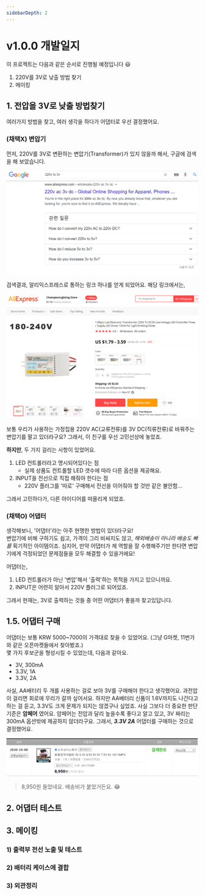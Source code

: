 ```yaml
---
sidebarDepth: 2
---
```

# v1.0.0 개발일지
이 프로젝트는 다음과 같은 순서로 진행될 예정입니다 :smiley:

1. 220V를 3V로 낮출 방법 찾기
1. 메이킹

## 1. 전압을 3V로 낮출 방법찾기
여러가지 방법을 찾고, 여러 생각을 하다가 어댑터로 우선 결정했어요.  

### (채택X) 변압기  
먼저, 220V를 3V로 변환하는 변압기(Transformer)가 있지 않을까 해서, 구글에 검색을 해 보았습니다.  

![검색결과01](./sr_001.png)

검색결과, 알리익스프레스로 통하는 링크 하나를 얻게 되었어요. 해당 링크에서는,  

![검색결과02](./sr_002.png)

보통 우리가 사용하는 가정집용 220V AC(교류전류)를 3V DC(직류전류)로 바꿔주는 변압기를 팔고 있더라구요? 그래서, 이 친구를 우선 고민선상에 놓았죠.  

**하지만**, 두 가지 걸리는 사항이 있었어요.
1. LED 컨트롤러라고 명시되어있다는 점
    - 실제 상품도 컨트롤할 LED 갯수에 따라 다른 옵션을 제공해요.
1. INPUT을 전선으로 직접 해줘야 한다는 점
    - 220V 플러그를 '따로' 구매해서 전선을 이어줘야 할 것만 같은 불안함...  

그래서 고민하다가, 다른 아이디어를 떠올리게 되었죠.

### (채택O) 어댑터
생각해보니, '어댑터'라는 아주 현명한 방법이 있더라구요!  
변압기에 비해 구하기도 쉽고, 가격이 그리 비싸지도 않고, *해외배송이 아니라 배송도 빠를* 획기적인 아이템이죠. 심지어, 만약 어댑터가 제 역할을 잘 수행해주기만 한다면 변압기에게 걱정되었던 문제점들을 모두 해결할 수 있을거에요!  

어댑터는,  
1. LED 컨트롤러가 아닌 '변압'해서 '출력'하는 목적을 가지고 있으니까요.
1. INPUT은 어련히 알아서 220V 플러그로 되어있죠.  
  
그래서 현재는, 3V로 출력하는 것들 중 어떤 어댑터가 좋을까 찾고있답니다.

## 1.5. 어댑터 구매
어댑터는 보통 KRW 5000~7000의 가격대로 찾을 수 있었어요. (그냥 G마켓, 11번가와 같은 오픈마켓들에서 찾아봤죠.)  
몇 가지 후보군을 형성시킬 수 있었는데, 다음과 같아요.  
- 3V, 300mA
- 3.3V, 1A
- 3.3V, 2A  

사실, AA배터리 두 개를 사용하는 걸로 보아 3V를 구매해야 한다고 생각했어요. 과전압이 걸리면 회로에 무리가 갈까 싶어서요. 하지만 AA배터리 신품이 1.6V까지도 나간다고 하는 걸 듣고, 3.3V도 크게 문제가 되지는 않겠구나 싶었죠. 사실 그보다 더 중요한 판단기준은 **암페어** 였어요. 암페어는 전압과 달리 높을수록 좋다고 알고 있고, 3V 짜리는 300mA 옵션밖에 제공하지 않더라구요. 그래서, ***3.3V 2A*** 어댑터를 구매하는 것으로 결정했어요.  

![주문내역](./pc_001.png)
> 8,950원 들었네요. 배송비가 붙었거든요. :joy:

## 2. 어댑터 테스트

## 3. 메이킹
### 1) 출력부 전선 노출 및 테스트
### 2) 배터리 케이스에 결합
### 3) 외관정리